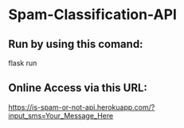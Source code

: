 # Spam-Classification-API

## Run by using this comand:
flask run

## Online Access via this URL:
https://is-spam-or-not-api.herokuapp.com/?input_sms=Your_Message_Here
